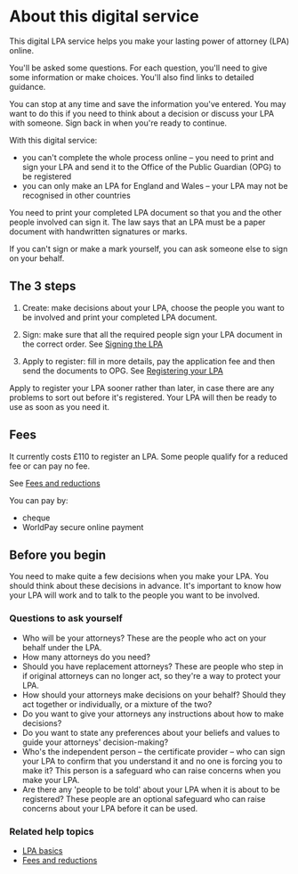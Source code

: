 # About this digital service
This digital LPA service helps you make your lasting power of attorney (LPA) online.

You'll be asked some questions. For each question, you'll need to give some information or make choices. You'll also find links to detailed guidance.

You can stop at any time and save the information you've entered. You may want to do this if you need to think about a decision or discuss your LPA with someone. Sign back in when you're ready to continue.

With this digital service:

* you can't complete the whole process online – you need to print and sign your LPA and send it to the Office of the Public Guardian (OPG) to be registered
* you can only make an LPA for England and Wales – your LPA may not be recognised in other countries

You need to print your completed LPA document so that you and the other people involved can sign it. The law says that an LPA must be a paper document with handwritten signatures or marks.

If you can't sign or make a mark yourself, you can ask someone else to sign on your behalf.

## The 3 steps

1. Create: make decisions about your LPA, choose the people you want to be involved and print your completed LPA document.
2. Sign: make sure that all the required people sign your LPA document in the correct order. See [Signing the LPA](/help/#topic-signing-the-lpa)

3. Apply to register: fill in more details, pay the application fee and then send the documents to OPG. See [Registering your LPA](/help/#topic-registering-the-lpa)

Apply to register your LPA sooner rather than later, in case there are any problems to sort out before it's registered. Your LPA will then be ready to use as soon as you need it.

## Fees

It currently costs £110 to register an LPA. Some people qualify for a reduced fee or can pay no fee.

See [Fees and reductions](/help/#topic-fees-and-discounts)

You can pay by:

* cheque
* WorldPay secure online payment

## Before you begin

You need to make quite a few decisions when you make your LPA. You should think about these decisions in advance. It's important to know how your LPA will work and to talk to the people you want to be involved.

### Questions to ask yourself

* Who will be your attorneys? These are the people who act on your behalf under the LPA.
* How many attorneys do you need?
* Should you have replacement attorneys? These are people who step in if original attorneys can no longer act, so they're a way to protect your LPA.
* How should your attorneys make decisions on your behalf? Should they act together or individually, or a mixture of the two?
* Do you want to give your attorneys any instructions about how to make decisions?
* Do you want to state any preferences about your beliefs and values to guide your attorneys' decision-making?
* Who's the independent person – the certificate provider – who can sign your LPA to confirm that you understand it and no one is forcing you to make it? This person is a safeguard who can raise concerns when you make your LPA.
* Are there any 'people to be told' about your LPA when it is about to be registered? These people are an optional safeguard who can raise concerns about your LPA before it can be used.


### Related help topics
* [LPA basics](/help/#topic-lpa-basics)
* [Fees and reductions](/help/#topic-fees-and-reductions)
